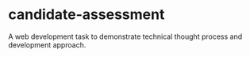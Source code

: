 # candidate-assessment
A web development task to demonstrate technical thought process and development approach.
